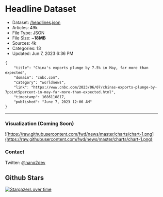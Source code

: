 # Headline Dataset

- Dataset: [/headlines.json](https://raw.githubusercontent.com/fwd/news/master/headlines.json) 
- Articles: 49k
- File Type: JSON
- File Size: ~**18MB**
- Sources: 4k
- Categories: 13
- Updated: Jun 7, 2023 6:36 PM

```
{
    "title": "China's exports plunge by 7.5% in May, far more than expected",
    "domain": "cnbc.com",
    "category": "worldnews",
    "link": "https://www.cnbc.com/2023/06/07/chinas-exports-plunge-by-7point5percent-in-may-far-more-than-expected.html",
    "timestamp": 1686110817,
    "published": "June 7, 2023 12:06 AM"
}
```

---

### Visualization (Coming Soon)

![https://raw.githubusercontent.com/fwd/news/master/charts/chart-1.png](https://raw.githubusercontent.com/fwd/news/master/charts/chart-1.png)

### Contact 

Twitter: [@nano2dev](https://twitter.com/nano2dev)

## Github Stars

[![Stargazers over time](https://starchart.cc/fwd/news.svg)](https://starchart.cc/fwd/news)
